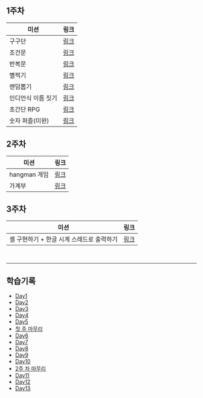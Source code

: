 ## 1주차
|미션|링크|
|---|---|
|구구단|<a href="https://github.com/NB993/codesquad-cocoa-java-po/tree/master/src/week1/day1/gugudan">링크<a/>|
|조건문|<a href="https://github.com/NB993/codesquad-cocoa-java-po/tree/master/src/week1/day1/conditional">링크<a/>|
|반복문|<a href="https://github.com/NB993/codesquad-cocoa-java-po/tree/master/src/week1/day1/loop">링크<a/>|
|별찍기|<a href="https://github.com/NB993/codesquad-cocoa-java-po/tree/master/src/week1/day1/printstar">링크<a/>|
|랜덤뽑기|<a href="https://github.com/NB993/codesquad-cocoa-java-po/tree/master/src/week1/day3/mission0">링크<a/>|
|인디언식 이름 짓기|<a href="https://github.com/NB993/codesquad-cocoa-java-po/tree/master/src/week1/day3/mission1">링크<a/>|
|초간단 RPG|<a href="https://github.com/NB993/codesquad-cocoa-java-po/tree/master/src/week1/day3/mission2">링크<a/>|
|숫자 퍼즐(미완)|<a href="https://github.com/NB993/codesquad-cocoa-java-po/tree/master/src/week1/day3/mission3">링크<a/>|

## 2주차
|미션|링크|
|---|---|
|hangman 게임|<a href="https://github.com/NB993/codesquad-cocoa-java-po/tree/master/src/week2/day6/hangman">링크<a/>|
|가계부|<a href="https://github.com/NB993/codesquad-cocoa-java-po/tree/master/src/week2/day6/householdledger">링크<a/>|

## 3주차
|미션|링크|
|---|---|
|셸 구현하기 + 한글 시계 스레드로 출력하기|<a href="https://github.com/NB993/codesquad-cocoa-java-po/tree/master/src/week3/day11">링크<a/>|

<br>
<hr>

## 학습기록
* <a href="https://velog.io/@take/Day1">Day1</a>
* <a href="https://velog.io/@take/Day2">Day2</a>
* <a href="https://velog.io/@take/Day3">Day3</a>
* <a href="https://velog.io/@take/Day4">Day4</a>
* <a href="https://velog.io/@take/Day5">Day5</a>
* <a href="https://velog.io/@take/Day7">첫 주 마무리</a>
* <a href="https://velog.io/@take/Day6">Day6</a>
* <a href="https://velog.io/@take/Day7-6ydfkn92">Day7</a>
* <a href="https://velog.io/@take/Day8">Day8</a>
* <a href="https://velog.io/@take/Day9">Day9</a>
* <a href="https://velog.io/@take/Day10">Day10</a>
* <a href="https://velog.io/@take/2%EC%A3%BC-%EC%B0%A8-%EB%A7%88%EB%AC%B4%EB%A6%AC">2주 차 마무리</a>
* <a href="https://velog.io/@take/Day11-d5ermn5o">Day11</a>
* <a href="https://velog.io/@take/Day12">Day12</a>
* <a href="https://velog.io/@take/Day13">Day13</a>




